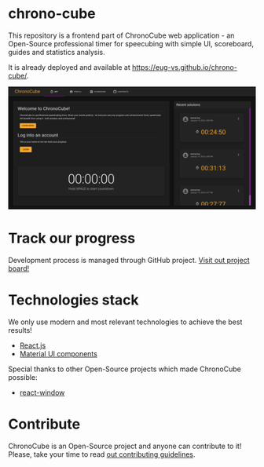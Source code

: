 # chrono-cube
This repository is a frontend part of ChronoCube web application - an Open-Source
professional timer for speecubing with simple UI, scoreboard, guides and statistics analysis.

It is already deployed and available at https://eug-vs.github.io/chrono-cube/.

![screenshot](/docs/screenshots/app.png)

# Track our progress
Development process is managed through GitHub project.
[Visit out project board!](https://github.com/users/Eug-VS/projects/3)

# Technologies stack
 We only use modern and most relevant technologies to achieve the best results! 
- [React.js](https://reactjs.org/)
- [Material UI components](https://material-ui.com/)

 Special thanks to other Open-Source projects which made ChronoCube possible: 
- [react-window](https://github.com/bvaughn/react-window)

# Contribute
ChronoCube is an Open-Source project and anyone can contribute to it!
Please, take your time to read [out contributing guidelines](/CONTRIBUTING.md).
